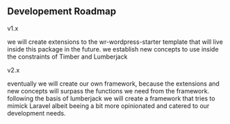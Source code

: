 ## Developement Roadmap

v1.x

we will create extensions to the wr-wordpress-starter template that will live inside this package in the future. 
we establish new concepts to use inside the constraints of Timber and Lumberjack

v2.x 

eventually we will create our own framework, because the extensions and new concepts will surpass the 
functions we need from the framework. following the basis of lumberjack we will create a framework
that tries to mimick Laravel albeit beeing a bit more opinionated and catered to our development needs.